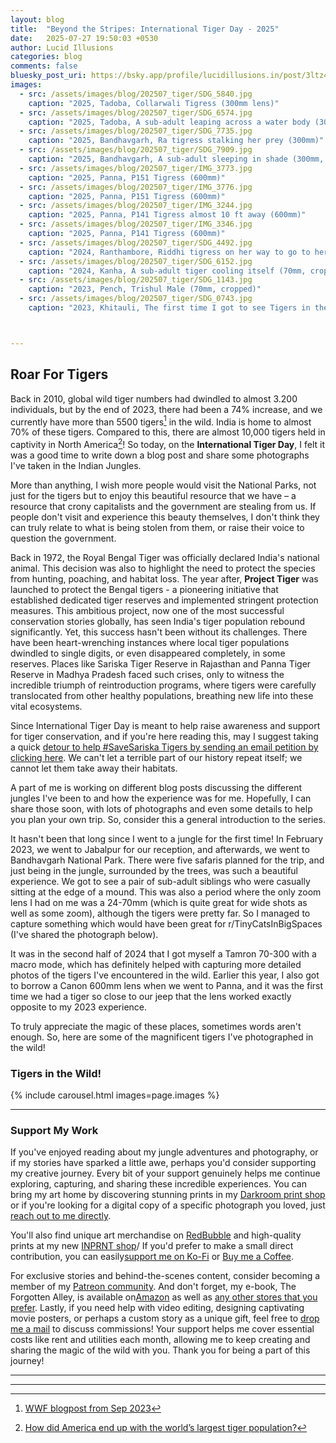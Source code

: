 ```yaml
---
layout: blog
title:  "Beyond the Stripes: International Tiger Day - 2025"
date:   2025-07-27 19:50:03 +0530
author: Lucid Illusions
categories: blog
comments: false
bluesky_post_uri: https://bsky.app/profile/lucidillusions.in/post/3ltz4igxn4s24
images:
  - src: /assets/images/blog/202507_tiger/SDG_5840.jpg
    caption: "2025, Tadoba, Collarwali Tigress (300mm lens)"
  - src: /assets/images/blog/202507_tiger/SDG_6574.jpg
    caption: "2025, Tadoba, A sub-adult leaping across a water body (300mm, cropped)"
  - src: /assets/images/blog/202507_tiger/SDG_7735.jpg
    caption: "2025, Bandhavgarh, Ra tigress stalking her prey (300mm)"
  - src: /assets/images/blog/202507_tiger/SDG_7909.jpg
    caption: "2025, Bandhavgarh, A sub-adult sleeping in shade (300mm, cropped)"
  - src: /assets/images/blog/202507_tiger/IMG_3773.jpg
    caption: "2025, Panna, P151 Tigress (600mm)"
  - src: /assets/images/blog/202507_tiger/IMG_3776.jpg
    caption: "2025, Panna, P151 Tigress (600mm)"
  - src: /assets/images/blog/202507_tiger/IMG_3244.jpg
    caption: "2025, Panna, P141 Tigress almost 10 ft away (600mm)"
  - src: /assets/images/blog/202507_tiger/IMG_3346.jpg
    caption: "2025, Panna, P141 Tigress (600mm)"
  - src: /assets/images/blog/202507_tiger/SDG_4492.jpg
    caption: "2024, Ranthambore, Riddhi tigress on her way to go to her cubs (70mm, cropped)"
  - src: /assets/images/blog/202507_tiger/SDG_6152.jpg
    caption: "2024, Kanha, A sub-adult tiger cooling itself (70mm, cropped)"
  - src: /assets/images/blog/202507_tiger/SDG_1143.jpg
    caption: "2023, Pench, Trishul Male (70mm, cropped)"
  - src: /assets/images/blog/202507_tiger/SDG_0743.jpg
    caption: "2023, Khitauli, The first time I got to see Tigers in the wild (70mm)"



---
```


## Roar For Tigers


Back in 2010, global wild tiger numbers had dwindled to almost 3.200 individuals, but by the end of 2023, there had been a 74% increase, and we currently have more than 5500 tigers[^1] in the wild. India is home to almost 70% of these tigers. Compared to this, there are almost 10,000 tigers held in captivity in North America[^2]! So today, on the <strong>International Tiger Day</strong>, I felt it was a good time to write down a blog post and share some photographs I've taken in the Indian Jungles.

More than anything, I wish more people would visit the National Parks, not just for the tigers but to enjoy this beautiful resource that we have – a resource that crony capitalists and the government are stealing from us. If people don't visit and experience this beauty themselves, I don't think they can truly relate to what is being stolen from them, or raise their voice to question the government.


Back in 1972, the Royal Bengal Tiger was officially declared India's national animal. This decision was also to highlight the need to protect the species from hunting, poaching, and habitat loss. The year after, <strong>Project Tiger</strong> was launched to protect the Bengal tigers - a pioneering initiative that established dedicated tiger reserves and implemented stringent protection measures. This ambitious project, now one of the most successful conservation stories globally, has seen India's tiger population rebound significantly. Yet, this success hasn't been without its challenges. There have been heart-wrenching instances where local tiger populations dwindled to single digits, or even disappeared completely, in some reserves. Places like Sariska Tiger Reserve in Rajasthan and Panna Tiger Reserve in Madhya Pradesh faced such crises, only to witness the incredible triumph of reintroduction programs, where tigers were carefully translocated from other healthy populations, breathing new life into these vital ecosystems.

Since International Tiger Day is meant to help raise awareness and support for tiger conservation, and if you're here reading this, may I suggest taking a quick <a href="https://linktr.ee/savesariska" target="_blank" rel="noopener noreferrer">detour to help #SaveSariska Tigers by sending an email petition by clicking here</a>. We can't let a terrible part of our history repeat itself; we cannot let them take away their habitats.

A part of me is working on different blog posts discussing the different jungles I've been to and how the experience was for me. Hopefully, I can share those soon, with lots of photographs and even some details to help you plan your own trip. So, consider this a general introduction to the series.

It hasn't been that long since I went to a jungle for the first time! In February 2023, we went to Jabalpur for our reception, and afterwards, we went to Bandhavgarh National Park. There were five safaris planned for the trip, and just being in the jungle, surrounded by the trees, was such a beautiful experience. We got to see a pair of sub-adult siblings who were casually sitting at the edge of a mound. This was also a period where the only zoom lens I had on me was a 24-70mm (which is quite great for wide shots as well as some zoom), although the tigers were pretty far. So I managed to capture something which would have been great for r/TinyCatsInBigSpaces (I've shared the photograph below).

It was in the second half of 2024 that I got myself a Tamron 70-300 with a macro mode, which has definitely helped with capturing more detailed photos of the tigers I've encountered in the wild. Earlier this year, I also got to borrow a Canon 600mm lens when we went to Panna, and it was the first time we had a tiger so close to our jeep that the lens worked exactly opposite to my 2023 experience.

To truly appreciate the magic of these places, sometimes words aren't enough. So, here are some of the magnificent tigers I've photographed in the wild!

### Tigers in the Wild!
{% include carousel.html images=page.images %}

<hr />


### Support My Work

If you've enjoyed reading about my jungle adventures and photography, or if my stories have sparked a little awe, perhaps you'd consider supporting my creative journey. Every bit of your support genuinely helps me continue exploring, capturing, and sharing these incredible experiences. You can bring my art home by discovering stunning prints in my [Darkroom print shop](https://lucidillusions.darkroom.com/) or if you're looking for a digital copy of a specific photograph you loved, just [reach out to me directly](mailto:i@lucidillusions.in).

You'll also find unique art merchandise on [RedBubble](https://www.redbubble.com/people/lucidillusions/shop) and high-quality prints at my new [INPRNT shop](https://www.inprnt.com/gallery/lucidillusions/)/ If you'd prefer to make a small direct contribution, you can easily[support me on Ko-Fi](https://ko-fi.com/lucidillusions) or [Buy me a Coffee](https://buymeacoffee.com/lucidillusions).

For exclusive stories and behind-the-scenes content, consider becoming a member of my [Patreon community](https://www.patreon.com/c/lucidillusions). And don't forget, my e-book, The Forgotten Alley, is available on[Amazon](https://www.amazon.com/dp/B0F7HGSGCF) as well as [any other stores that you prefer](https://books2read.com/u/mgB2Nq). Lastly, if you need help with video editing, designing captivating movie posters, or perhaps a custom story as a unique gift, feel free to [drop me a mail](mailto:i@lucidillusions.in) to discuss commissions! Your support helps me cover essential costs like rent and utilities each month, allowing me to keep creating and sharing the magic of the wild with you. Thank you for being a part of this journey!

<hr />

---
[^1]: [WWF blogpost from Sep 2023](https://www.worldwildlife.org/stories/new-tiger-population-estimate-of-5-574-wild-tigers-announced-by-global-tiger-forum)
[^2]: [How did America end up with the world’s largest tiger population?](https://www.theguardian.com/world/2021/sep/21/tiger-trafficking-america)
